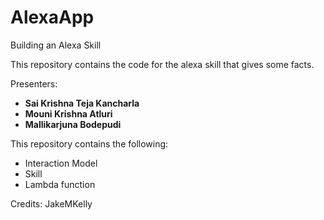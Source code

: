 # AlexaApp
Building an Alexa Skill

This repository contains the code for the alexa skill that gives some facts.

Presenters:

- **Sai Krishna Teja Kancharla**
- **Mouni Krishna Atluri**
- **Mallikarjuna Bodepudi**

This repository contains the following:

- Interaction Model
- Skill
- Lambda function


Credits: JakeMKelly